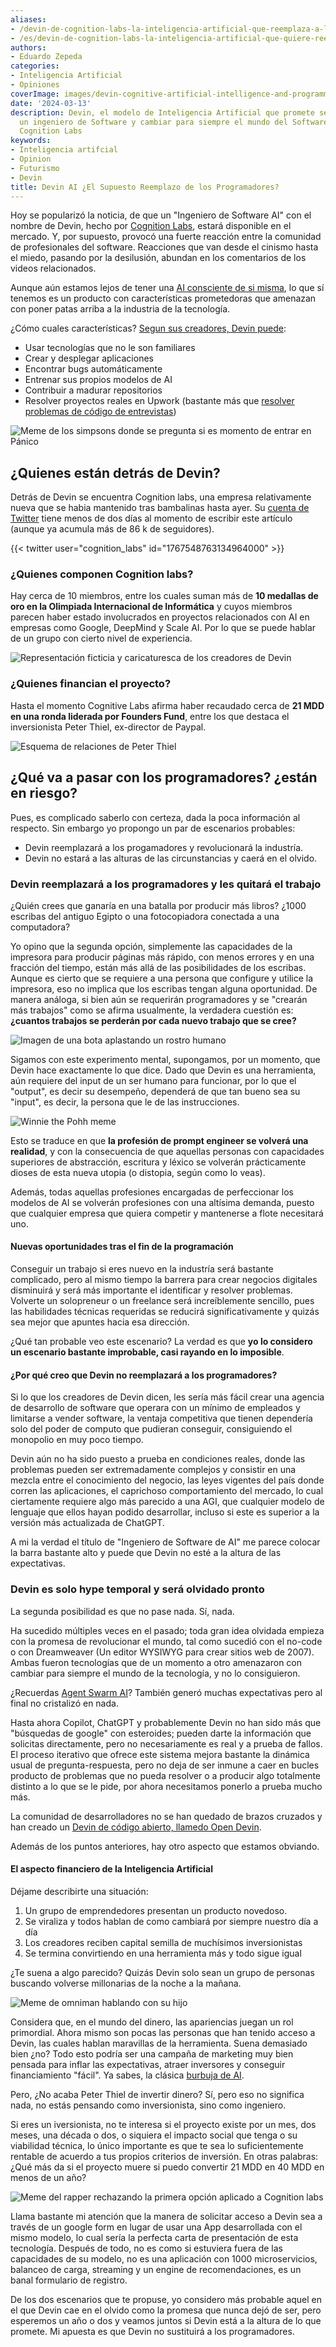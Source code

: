 ```yaml
---
aliases:
- /devin-de-cognition-labs-la-inteligencia-artificial-que-reemplaza-a-los-programadores
- /es/devin-de-cognition-labs-la-inteligencia-artificial-que-quiere-reemplazar-a-los-programadores/
authors:
- Eduardo Zepeda
categories:
- Inteligencia Artificial
- Opiniones
coverImage: images/devin-cognitive-artificial-intelligence-and-programmers.jpg
date: '2024-03-13'
description: Devin, el modelo de Inteligencia Artificial que promete ser mejor que
  un ingeniero de Software y cambiar para siempre el mundo del Software, creado por
  Cognition Labs
keywords:
- Inteligencia artifcial
- Opinion
- Futurismo
- Devin
title: Devin AI ¿El Supuesto Reemplazo de los Programadores?
---
```


Hoy se popularizó la noticia, de que un "Ingeniero de Software AI" con el nombre de Devin, hecho por [Cognition Labs](https://www.cognition-labs.com/), estará disponible en el mercado. Y, por supuesto, provocó una fuerte reacción entre la comunidad de profesionales del software. Reacciones que van desde el cinismo hasta el miedo, pasando por la desilusión, abundan en los comentarios de los videos relacionados.

Aunque aún estamos lejos de tener una [AI consciente de si misma](/es/chat-gpt-la-habitacion-china-de-searle-y-la-conciencia/), lo que sí tenemos es un producto con características prometedoras que amenazan con poner patas arriba a la industria de la tecnología.

¿Cómo cuales características? [Segun sus creadores, Devin puede](https://www.cognition-labs.com/blog):
- Usar tecnologías que no le son familiares
- Crear y desplegar aplicaciones
- Encontrar bugs automáticamente
- Entrenar sus propios modelos de AI
- Contribuir a madurar repositorios
- Resolver proyectos reales en Upwork (bastante más que [resolver problemas de código de entrevistas](/es/pongo-a-prueba-a-chatgpt-con-desafios-de-codigo-de-codewars/))

![Meme de los simpsons donde se pregunta si es momento de entrar en Pánico](images/so-its-time-to-panic-simpsons.webp)

## ¿Quienes están detrás de Devin?

Detrás de Devin se encuentra Cognition labs, una empresa relativamente nueva que se habia mantenido tras bambalinas hasta ayer. Su [cuenta de Twitter](https://twitter.com/cognition_labs) tiene menos de dos días al momento de escribir este artículo (aunque ya acumula más de 86 k de seguidores).

{{< twitter user="cognition_labs" id="1767548763134964000" >}}

### ¿Quienes componen Cognition labs?

Hay cerca de 10 miembros, entre los cuales suman más de **10 medallas de oro en la Olimpiada Internacional de Informática** y cuyos miembros parecen haber estado involucrados en proyectos relacionados con AI en empresas como Google, DeepMind y Scale AI. Por lo que se puede hablar de un grupo con cierto nivel de experiencia.

![Representación ficticia y caricaturesca de los creadores de Devin](images/meme-creador-de-devin-linuxero.jpg "Representación ficticia y caricaturesca de los creadores de Devin")

### ¿Quienes financian el proyecto?

Hasta el momento Cognitive Labs afirma haber recaudado cerca de **21 MDD en una ronda liderada por Founders Fund**, entre los que destaca el inversionista Peter Thiel, ex-director de Paypal.

![Esquema de relaciones de Peter Thiel](images/peter-thiel-relationships.jpeg "Fuente: https://knowyourmeme.com/photos/2402121-peter-thiel")

## ¿Qué va a pasar con los programadores? ¿están en riesgo?

Pues, es complicado saberlo con certeza, dada la poca información al respecto. Sin embargo yo propongo un par de escenarios probables:

- Devin reemplazará a los progamadores y revolucionará la industría.
- Devin no estará a las alturas de las circunstancias y caerá en el olvido.

### Devin reemplazará a los programadores y les quitará el trabajo

¿Quién crees que ganaría en una batalla por producir más libros? ¿1000 escribas del antiguo Egipto o una fotocopiadora conectada a una computadora? 

Yo opino que la segunda opción, simplemente las capacidades de la impresora para producir páginas más rápido, con menos errores y en una fracción del tiempo, están más allá de las posibilidades de los escribas. Aunque es cierto que se requiere a una persona que configure y utilice la impresora, eso no implica que los escribas tengan alguna oportunidad. De manera análoga, si bien aún se requerirán programadores y se "crearán más trabajos" como se afirma usualmente, la verdadera cuestión es: **¿cuantos trabajos se perderán por cada nuevo trabajo que se cree?**

![Imagen de una bota aplastando un rostro humano](images/Devin-AI-vs-you.jpg)

Sigamos con este experimento mental, supongamos, por un momento, que Devin hace exactamente lo que dice. Dado que Devin es una herramienta, aún requiere del input de un ser humano para funcionar, por lo que el "output", es decir su desempeño, dependerá de que tan bueno sea su "input", es decir, la persona que le de las instrucciones.

![Winnie the Pohh meme](images/prompt-engineer.png)

Esto se traduce en que **la profesión de prompt engineer se volverá una realidad**, y con la consecuencia de que aquellas personas con capacidades superiores de abstracción, escritura y léxico se volverán prácticamente dioses de esta nueva utopia (o distopia, según como lo veas).

Además, todas aquellas profesiones encargadas de perfeccionar los modelos de AI se volverán profesiones con una altísima demanda, puesto que cualquier empresa que quiera competir y mantenerse a flote necesitará uno.

#### Nuevas oportunidades tras el fin de la programación

Conseguir un trabajo si eres nuevo en la industría será bastante complicado, pero al mismo tiempo la barrera para crear negocios digitales disminuirá y será más importante el identificar y resolver problemas. Volverte un solopreneur o un freelance será increíblemente sencillo, pues las habilidades técnicas requeridas se reducirá significativamente y quizás sea mejor que apuntes hacia esa dirección.

¿Qué tan probable veo este escenario? La verdad es que **yo lo considero un escenario bastante improbable, casi rayando en lo imposible**.

#### ¿Por qué creo que Devin no reemplazará a los programadores?

Si lo que los creadores de Devin dicen, les sería más fácil crear una agencia de desarrollo de software que operara con un mínimo de empleados y limitarse a vender software, la ventaja competitiva que tienen dependería solo del poder de computo que pudieran conseguir, consiguiendo el monopolio en muy poco tiempo.

Devin aún no ha sido puesto a prueba en condiciones reales, donde las problemas pueden ser extremadamente complejos y consistir en una mezcla entre el conocimiento del negocio, las leyes vigentes del país donde corren las aplicaciones, el caprichoso comportamiento del mercado, lo cual ciertamente requiere algo más parecido a una AGI, que cualquier modelo de lenguaje que ellos hayan podido desarrollar, incluso si este es superior a la versión más actualizada de ChatGPT.

A mi la verdad el título de "Ingeniero de Software de AI" me parece colocar la barra bastante alto y puede que Devin no esté a la altura de las expectativas.

### Devin es solo hype temporal y será olvidado pronto

La segunda posibilidad es que no pase nada. Sí, nada.

Ha sucedido múltiples veces en el pasado; toda gran idea olvidada empieza con la promesa de revolucionar el mundo, tal como sucedió con el no-code o con Dreamweaver (Un editor WYSIWYG para crear sitios web de 2007). Ambas fueron tecnologías que de un momento a otro amenazaron con cambiar para siempre el mundo de la tecnología, y no lo consiguieron.

¿Recuerdas [Agent Swarm AI](https://github.com/daveshap/OpenAI_Agent_Swarm)? También generó muchas expectativas pero al final no cristalizó en nada.

Hasta ahora Copilot, ChatGPT y probablemente Devin no han sido más que "búsquedas de google" con esteroides; pueden darte la información que solicitas directamente, pero no necesariamente es real y a prueba de fallos. El proceso iterativo que ofrece este sistema mejora bastante la dinámica usual de pregunta-respuesta, pero no deja de ser inmune a caer en bucles producto de problemas que no pueda resolver o a producir algo totalmente distinto a lo que se le pide, por ahora necesitamos ponerlo a prueba mucho más.

La comunidad de desarrolladores no se han quedado de brazos cruzados y han creado un [Devin de código abierto, llamedo Open Devin](https://github.com/OpenDevin/OpenDevin).

Además de los puntos anteriores, hay otro aspecto que estamos obviando.

#### El aspecto financiero de la Inteligencia Artificial

Déjame describirte una situación: 
1. Un grupo de emprendedores presentan un producto novedoso.
2. Se viraliza y todos hablan de como cambiará por siempre nuestro día a día
3. Los creadores reciben capital semilla de muchísimos inversionistas
4. Se termina convirtiendo en una herramienta más y todo sigue igual

¿Te suena a algo parecido? Quizás Devin solo sean un grupo de personas buscando volverse millonarias de la noche a la mañana.

![Meme de omniman hablando con su hijo](images/its-all-about-shareholders.jpg "Piensa programador piensa")

Considera que, en el mundo del dinero, las apariencias juegan un rol primordial. Ahora mismo son pocas las personas que han tenido acceso a Devin, las cuales hablan maravillas de la herramienta. Suena demasiado bien ¿no? Todo esto podría ser una campaña de marketing muy bien pensada para inflar las expectativas, atraer inversores y conseguir financiamiento "fácil". Ya sabes, la clásica [burbuja de AI](/es/el-auge-y-la-caida-de-la-burbuja-de-ai/).

Pero, ¿No acaba Peter Thiel de invertir dinero? Sí, pero eso no significa nada, no estás pensando como inversionista, sino como ingeniero. 

Si eres un iversionista, no te interesa si el proyecto existe por un mes, dos meses, una década o dos, o siquiera el impacto social que tenga o su viabilidad técnica, lo único importante es que te sea lo suficientemente rentable de acuerdo a tus propios criterios de inversión. En otras palabras: ¿Qué más da si el proyecto muere si puedo convertir 21 MDD en 40 MDD en menos de un año? 

![Meme del rapper rechazando la primera opción aplicado a Cognition labs](images/meme-rapper-devin-access.jpg "Si Devin AI es tan bueno, ¿por qué no usarlo para crear su propia web completa?")

Llama bastante mi atención que la manera de solicitar acceso a Devin sea a través de un google form en lugar de usar una App desarrollada con el mismo modelo, lo cual sería la perfecta carta de presentación de esta tecnología. Después de todo, no es como si estuviera fuera de las capacidades de su modelo, no es una aplicación con 1000 microservicios, balanceo de carga, streaming y un engine de recomendaciones, es un banal formulario de registro.

De los dos escenarios que te propuse, yo considero más probable aquel en el que Devin cae en el olvido como la promesa que nunca dejó de ser, pero esperemos un año o dos y veamos juntos si Devin está a la altura de lo que promete. Mi apuesta es que Devin no sustituirá a los programadores.